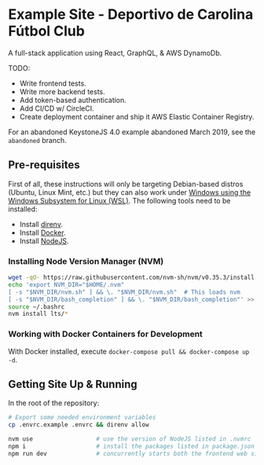 # Example Site - Deportivo de Carolina Fútbol Club

A full-stack application using React, GraphQL, & AWS DynamoDb.

TODO:

- Write frontend tests.
- Write more backend tests.
- Add token-based authentication.
- Add CI/CD w/ CircleCI.
- Create deployment container and ship it AWS Elastic Container Registry.

For an abandoned KeystoneJS 4.0 example abandoned March 2019, see the `abandoned` branch.

## Pre-requisites

First of all, these instructions will only be targeting Debian-based distros (Ubuntu, Linux Mint, etc.) but they can also work under [Windows using the Windows Subsystem for Linux (WSL)](https://docs.microsoft.com/en-us/windows/wsl/about).  The following tools need to be installed:

- Install [direnv](https://direnv.net).
- Install [Docker](https://www.docker.com).
- Install [NodeJS](https://nodejs.org/en/download/).

### Installing Node Version Manager (NVM)

```bash
wget -qO- https://raw.githubusercontent.com/nvm-sh/nvm/v0.35.3/install.sh | bash
echo 'export NVM_DIR="$HOME/.nvm"
[ -s "$NVM_DIR/nvm.sh" ] && \. "$NVM_DIR/nvm.sh"  # This loads nvm
[ -s "$NVM_DIR/bash_completion" ] && \. "$NVM_DIR/bash_completion"' >> ~/.bashrc
source ~/.bashrc
nvm install lts/* 
```

### Working with Docker Containers for Development

With Docker installed, execute `docker-compose pull && docker-compose up -d`.

## Getting Site Up & Running

In the root of the repository:

```bash
# Export some needed environment variables
cp .envrc.example .envrc && direnv allow

nvm use                  # use the version of NodeJS listed in .nvmrc
npm i                    # install the packages listed in package.json
npm run dev              # concurrently starts both the frontend web site and backend api.
```
